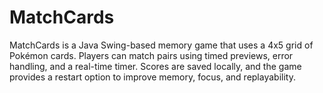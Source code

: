 # MatchCards
MatchCards is a Java Swing-based memory game that uses a 4x5 grid of Pokémon cards.  Players can match pairs using timed previews, error handling, and a real-time timer.  Scores are saved locally, and the game provides a restart option to improve memory, focus, and replayability.
